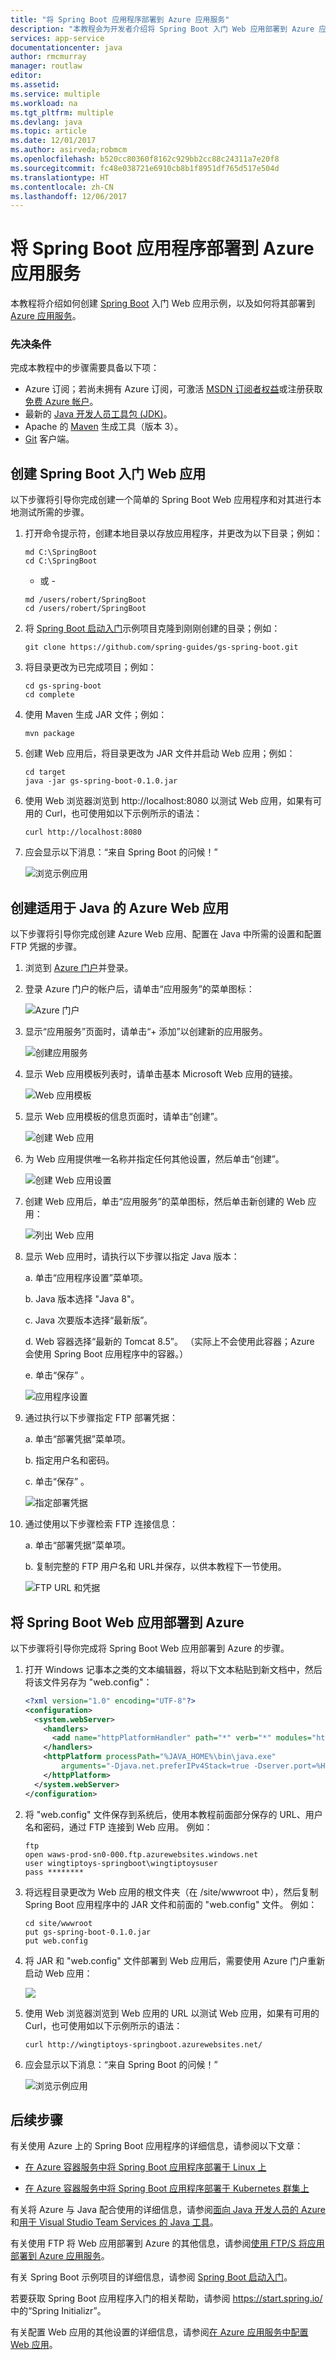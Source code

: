 ```yaml
---
title: "将 Spring Boot 应用程序部署到 Azure 应用服务"
description: "本教程会为开发者介绍将 Spring Boot 入门 Web 应用部署到 Azure 应用服务的步骤。"
services: app-service
documentationcenter: java
author: rmcmurray
manager: routlaw
editor: 
ms.assetid: 
ms.service: multiple
ms.workload: na
ms.tgt_pltfrm: multiple
ms.devlang: java
ms.topic: article
ms.date: 12/01/2017
ms.author: asirveda;robmcm
ms.openlocfilehash: b520cc80360f8162c929bb2cc88c24311a7e20f8
ms.sourcegitcommit: fc48e038721e6910cb8b1f8951df765d517e504d
ms.translationtype: HT
ms.contentlocale: zh-CN
ms.lasthandoff: 12/06/2017
---
```

# <a name="deploy-a-spring-boot-application-to-the-azure-app-service"></a>将 Spring Boot 应用程序部署到 Azure 应用服务

本教程将介绍如何创建 [Spring Boot] 入门 Web 应用示例，以及如何将其部署到 [Azure 应用服务]。

### <a name="prerequisites"></a>先决条件

完成本教程中的步骤需要具备以下项：

* Azure 订阅；若尚未拥有 Azure 订阅，可激活 [MSDN 订阅者权益]或注册获取[免费 Azure 帐户]。
* 最新的 [Java 开发人员工具包 (JDK)]。
* Apache 的 [Maven] 生成工具（版本 3）。
* [Git] 客户端。

## <a name="create-the-spring-boot-getting-started-web-app"></a>创建 Spring Boot 入门 Web 应用

以下步骤将引导你完成创建一个简单的 Spring Boot Web 应用程序和对其进行本地测试所需的步骤。

1. 打开命令提示符，创建本地目录以存放应用程序，并更改为以下目录；例如：
   ```
   md C:\SpringBoot
   cd C:\SpringBoot
   ```
   - 或 -
   ```
   md /users/robert/SpringBoot
   cd /users/robert/SpringBoot
   ```

1. 将 [Spring Boot 启动入门]示例项目克隆到刚刚创建的目录；例如：
   ```
   git clone https://github.com/spring-guides/gs-spring-boot.git
   ```

1. 将目录更改为已完成项目；例如：
   ```
   cd gs-spring-boot
   cd complete
   ```

1. 使用 Maven 生成 JAR 文件；例如：
   ```
   mvn package
   ```

1. 创建 Web 应用后，将目录更改为 JAR 文件并启动 Web 应用；例如：
   ```
   cd target
   java -jar gs-spring-boot-0.1.0.jar
   ```

1. 使用 Web 浏览器浏览到 http://localhost:8080 以测试 Web 应用，如果有可用的 Curl，也可使用如以下示例所示的语法：
   ```
   curl http://localhost:8080
   ```

1. 应会显示以下消息：“来自 Spring Boot 的问候！”

   ![浏览示例应用][SB01]

## <a name="create-an-azure-web-app-for-use-with-java"></a>创建适用于 Java 的 Azure Web 应用

以下步骤将引导你完成创建 Azure Web 应用、配置在 Java 中所需的设置和配置 FTP 凭据的步骤。

1. 浏览到 [Azure 门户]并登录。

1. 登录 Azure 门户的帐户后，请单击“应用服务”的菜单图标：
   
   ![Azure 门户][AZ01]

1. 显示“应用服务”页面时，请单击“+ 添加”以创建新的应用服务。

   ![创建应用服务][AZ02]

1. 显示 Web 应用模板列表时，请单击基本 Microsoft Web 应用的链接。

   ![Web 应用模板][AZ03]

1. 显示 Web 应用模板的信息页面时，请单击“创建”。

   ![创建 Web 应用][AZ04]

1. 为 Web 应用提供唯一名称并指定任何其他设置，然后单击“创建”。

   ![创建 Web 应用设置][AZ05]

1. 创建 Web 应用后，单击“应用服务”的菜单图标，然后单击新创建的 Web 应用：

   ![列出 Web 应用][AZ06]

1. 显示 Web 应用时，请执行以下步骤以指定 Java 版本：

   a. 单击“应用程序设置”菜单项。

   b. Java 版本选择 "Java 8"。

   c. Java 次要版本选择“最新版”。

   d. Web 容器选择“最新的 Tomcat 8.5”。 （实际上不会使用此容器；Azure 会使用 Spring Boot 应用程序中的容器。）

   e. 单击“保存” 。

   ![应用程序设置][AZ07]

1. 通过执行以下步骤指定 FTP 部署凭据：

   a. 单击“部署凭据”菜单项。

   b. 指定用户名和密码。

   c. 单击“保存” 。

   ![指定部署凭据][AZ08]

1. 通过使用以下步骤检索 FTP 连接信息：

   a. 单击“部署凭据”菜单项。

   b. 复制完整的 FTP 用户名和 URL并保存，以供本教程下一节使用。

   ![FTP URL 和凭据][AZ09]

## <a name="deploy-your-spring-boot-web-app-to-azure"></a>将 Spring Boot Web 应用部署到 Azure

以下步骤将引导你完成将 Spring Boot Web 应用部署到 Azure 的步骤。

1. 打开 Windows 记事本之类的文本编辑器，将以下文本粘贴到新文档中，然后将该文件另存为 "web.config"：
   ```xml
   <?xml version="1.0" encoding="UTF-8"?>
   <configuration>
     <system.webServer>
       <handlers>
         <add name="httpPlatformHandler" path="*" verb="*" modules="httpPlatformHandler" resourceType="Unspecified" />
       </handlers>
       <httpPlatform processPath="%JAVA_HOME%\bin\java.exe"
           arguments="-Djava.net.preferIPv4Stack=true -Dserver.port=%HTTP_PLATFORM_PORT% -jar &quot;%HOME%\site\wwwroot\gs-spring-boot-0.1.0.jar&quot;">
       </httpPlatform>
     </system.webServer>
   </configuration>
   ```

1. 将 "web.config" 文件保存到系统后，使用本教程前面部分保存的 URL、用户名和密码，通过 FTP 连接到 Web 应用。 例如：
   ```
   ftp
   open waws-prod-sn0-000.ftp.azurewebsites.windows.net
   user wingtiptoys-springboot\wingtiptoysuser
   pass ********
   ```

1. 将远程目录更改为 Web 应用的根文件夹（在 /site/wwwroot 中），然后复制 Spring Boot 应用程序中的 JAR 文件和前面的 "web.config" 文件。 例如：
   ```
   cd site/wwwroot
   put gs-spring-boot-0.1.0.jar
   put web.config
   ```

1. 将 JAR 和 "web.config" 文件部署到 Web 应用后，需要使用 Azure 门户重新启动 Web 应用：

   ![][AZ10]

1. 使用 Web 浏览器浏览到 Web 应用的 URL 以测试 Web 应用，如果有可用的 Curl，也可使用如以下示例所示的语法：
   ```
   curl http://wingtiptoys-springboot.azurewebsites.net/
   ```

1. 应会显示以下消息：“来自 Spring Boot 的问候！”

   ![浏览示例应用][SB02]

## <a name="next-steps"></a>后续步骤

有关使用 Azure 上的 Spring Boot 应用程序的详细信息，请参阅以下文章：

* [在 Azure 容器服务中将 Spring Boot 应用程序部署于 Linux 上](deploy-spring-boot-java-app-on-linux.md)

* [在 Azure 容器服务中将 Spring Boot 应用程序部署于 Kubernetes 群集上](deploy-spring-boot-java-app-on-kubernetes.md)

有关将 Azure 与 Java 配合使用的详细信息，请参阅[面向 Java 开发人员的 Azure] 和[用于 Visual Studio Team Services 的 Java 工具]。

有关使用 FTP 将 Web 应用部署到 Azure 的其他信息，请参阅[使用 FTP/S 将应用部署到 Azure 应用服务]。

有关 Spring Boot 示例项目的详细信息，请参阅 [Spring Boot 启动入门]。

若要获取 Spring Boot 应用程序入门的相关帮助，请参阅 https://start.spring.io/ 中的“Spring Initializr”。

有关配置 Web 应用的其他设置的详细信息，请参阅[在 Azure 应用服务中配置 Web 应用]。

<!-- URL List -->

[Azure 应用服务]: https://azure.microsoft.com/services/app-service/
[Azure Container Service]: https://azure.microsoft.com/services/container-service/
[面向 Java 开发人员的 Azure]: https://docs.microsoft.com/java/azure/
[Azure 门户]: https://portal.azure.com/
[在 Azure 应用服务中配置 Web 应用]: /azure/app-service/web-sites-configure
[使用 FTP/S 将应用部署到 Azure 应用服务]: https://docs.microsoft.com/azure/app-service/app-service-deploy-ftp
[免费 Azure 帐户]: https://azure.microsoft.com/pricing/free-trial/
[Git]: https://github.com/
[Java 开发人员工具包 (JDK)]: http://www.oracle.com/technetwork/java/javase/downloads/
[用于 Visual Studio Team Services 的 Java 工具]: https://java.visualstudio.com/
[Maven]: http://maven.apache.org/
[MSDN 订阅者权益]: https://azure.microsoft.com/pricing/member-offers/msdn-benefits-details/
[Spring Boot]: http://projects.spring.io/spring-boot/
[Spring Boot 启动入门]: https://github.com/spring-guides/gs-spring-boot
[Spring Framework]: https://spring.io/

<!-- IMG List -->

[SB01]: ./media/deploy-spring-boot-java-web-app-on-azure/SB01.png
[SB02]: ./media/deploy-spring-boot-java-web-app-on-azure/SB02.png

[AZ01]: ./media/deploy-spring-boot-java-web-app-on-azure/AZ01.png
[AZ02]: ./media/deploy-spring-boot-java-web-app-on-azure/AZ02.png
[AZ03]: ./media/deploy-spring-boot-java-web-app-on-azure/AZ03.png
[AZ04]: ./media/deploy-spring-boot-java-web-app-on-azure/AZ04.png
[AZ05]: ./media/deploy-spring-boot-java-web-app-on-azure/AZ05.png
[AZ06]: ./media/deploy-spring-boot-java-web-app-on-azure/AZ06.png
[AZ07]: ./media/deploy-spring-boot-java-web-app-on-azure/AZ07.png
[AZ08]: ./media/deploy-spring-boot-java-web-app-on-azure/AZ08.png
[AZ09]: ./media/deploy-spring-boot-java-web-app-on-azure/AZ09.png
[AZ10]: ./media/deploy-spring-boot-java-web-app-on-azure/AZ10.png
